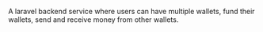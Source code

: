 A laravel backend service where users can have multiple wallets, fund their wallets, send and receive money from other wallets. 
